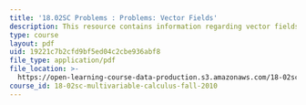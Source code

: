 ```yaml
---
title: '18.02SC Problems : Problems: Vector Fields'
description: This resource contains information regarding vector fields.
type: course
layout: pdf
uid: 19221c7b2cfd9bf5ed04c2cbe936abf8
file_type: application/pdf
file_location: >-
  https://open-learning-course-data-production.s3.amazonaws.com/18-02sc-multivariable-calculus-fall-2010/19221c7b2cfd9bf5ed04c2cbe936abf8_MIT18_02SC_pb_56_quest.pdf
course_id: 18-02sc-multivariable-calculus-fall-2010
---
```

